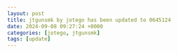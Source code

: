 ```yaml
---
layout: post
title: jtgunsmk by jotego has been updated to 0645124
date: 2024-09-08 09:27:24 +0000
categories: [jotego, jtgunsmk]
tags: [update]
---
```


